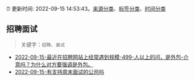 :alarm_clock: 更新时间: 2022-09-15 14:53:43。[来源分类](../README.md)、[标签分类](../TAGS.md)、[时间分类](../TIMELINE.md)

## 招聘面试


> 关键字：`招聘`、`面试`



- [2022-09-15-最近在招聘网站上经常遇到规模-499-人以上的问，是外包-介意吗？为什么对方要强调是外包。](https://www.v2ex.com/t/880384) 
- [2022-09-15-有支持周末面试的公司吗](https://www.v2ex.com/t/880378) 